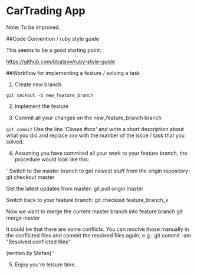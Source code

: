 CarTrading App
==============

Note: To be improved.


##Code Convention / ruby style guide

This seems to be a good starting point: 

https://github.com/bbatsov/ruby-style-guide

##Workflow for implementing a feature / solving a task

1. Create new branch

`
git ceckout -b new_feature_branch
`

2. Implement the feature

3. Commit all your changes on the new_feature_branch branch

`
git commit
`
Use the  line 'Closes #xxx' and write a short description about what you did and
replace xxx with the number of the issue / task that you solved.



4. Assuming you have commited all your work to your feature branch, the procedure would look like this:

'
Switch to the master branch to get newest stuff from the origin repository: git checkout master

Get the latest updates from master: git pull origin master

Switch back to your feature branch: git checkout feature_branch_x

Now we want to merge the current master branch into feature branch git merge master

It could be that there are some conflicts. You can resolve those manually in the conflicted files and commit the resolved files again, e.g.: git commit -am "Resolved conflicted files"

(written by Stefan)
'

5. Enjoy you're leisure time.
